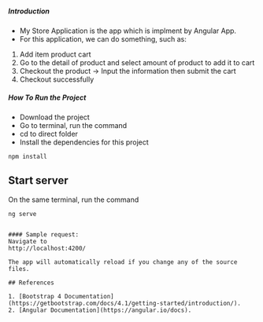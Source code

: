 ##### Introduction
- My Store Application is the app which is implment by Angular App.
- For this application, we can do something, such as:
1. Add item product cart
2. Go to the detail of product and select amount of product to add it to cart
3. Checkout the product -> Input the information then submit the cart
4. Checkout successfully

##### How To Run the Project
- Download the project
- Go to terminal, run the command
- cd to direct folder
- Install the dependencies for this project
```
npm install
```

## Start server
On the same terminal, run the command
   ```
ng serve


#### Sample request:
Navigate to
http://localhost:4200/

The app will automatically reload if you change any of the source files.

## References

1. [Bootstrap 4 Documentation](https://getbootstrap.com/docs/4.1/getting-started/introduction/).
2. [Angular Documentation](https://angular.io/docs).